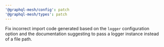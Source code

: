 ```yaml
---
'@graphql-mesh/config': patch
'@graphql-mesh/types': patch
---
```


Fix incorrect import code generated based on the `logger` configuration option and the documentation suggesting to pass a logger instance instead of a file path.
